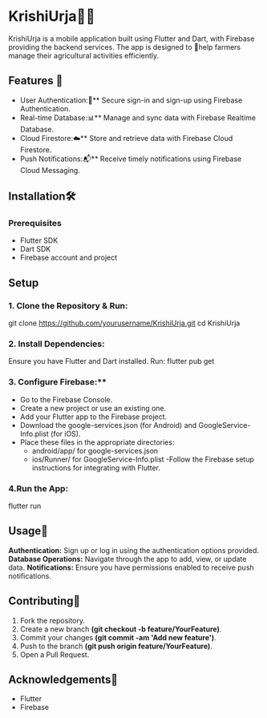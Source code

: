 # KrishiUrja🌾📱
KrishiUrja is a mobile application built using Flutter and Dart, with Firebase providing the backend services. The app is designed to 🌟help farmers manage their agricultural activities efficiently.

## Features 🚀
- User Authentication:🔐** Secure sign-in and sign-up using Firebase Authentication.
- Real-time Database:📊** Manage and sync data with Firebase Realtime Database.
- Cloud Firestore:☁️** Store and retrieve data with Firebase Cloud Firestore.
- Push Notifications:📬** Receive timely notifications using Firebase Cloud Messaging.

## Installation🛠️
### Prerequisites
  - Flutter SDK
  - Dart SDK
  - Firebase account and project

## Setup
### 1. Clone the Repository & Run:
  git clone https://github.com/yourusername/KrishiUrja.git
  cd KrishiUrja

### 2. Install Dependencies:
  Ensure you have Flutter and Dart installed. Run:
    flutter pub get
    
### 3. Configure Firebase:**
- Go to the Firebase Console.
- Create a new project or use an existing one.
- Add your Flutter app to the Firebase project.
- Download the google-services.json (for Android) and GoogleService-Info.plist (for iOS).
- Place these files in the appropriate directories:
  - android/app/ for google-services.json
  - ios/Runner/ for GoogleService-Info.plist
-Follow the Firebase setup instructions for integrating with Flutter.

### 4.Run the App:
flutter run

## Usage📱
**Authentication:** Sign up or log in using the authentication options provided.
**Database Operations:** Navigate through the app to add, view, or update data.
**Notifications:** Ensure you have permissions enabled to receive push notifications.

## Contributing🤝
1. Fork the repository.
2. Create a new branch **(git checkout -b feature/YourFeature)**.
3. Commit your changes **(git commit -am 'Add new feature')**.
4. Push to the branch **(git push origin feature/YourFeature)**.
5. Open a Pull Request.

## Acknowledgements🙏
- Flutter
- Firebase
